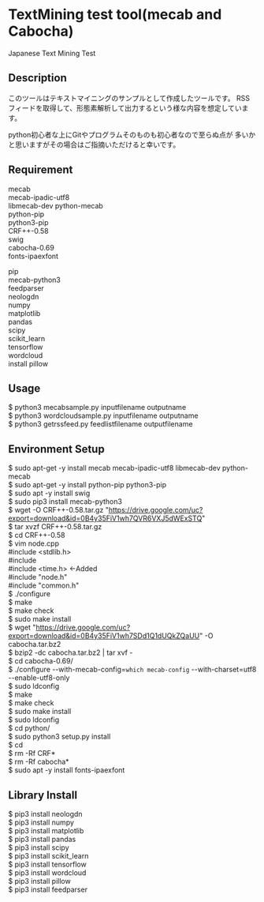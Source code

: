 TextMining test tool(mecab and Cabocha)
====

Japanese Text Mining Test

## Description
このツールはテキストマイニングのサンプルとして作成したツールです。
RSSフィードを取得して、形態素解析して出力するという様な内容を想定しています。

python初心者な上にGitやプログラムそのものも初心者なので至らぬ点が
多いかと思いますがその場合はご指摘いただけると幸いです。

## Requirement
mecab  
mecab-ipadic-utf8  
libmecab-dev python-mecab  
python-pip   
python3-pip  
CRF++-0.58  
swig  
cabocha-0.69  
fonts-ipaexfont  

pip  
mecab-python3  
feedparser  
neologdn  
numpy  
matplotlib  
pandas  
scipy  
scikit_learn  
tensorflow  
wordcloud  
install pillow  

## Usage
$ python3 mecabsample.py inputfilename outputname  
$ python3 wordcloudsample.py inputfilename outputname   
$ python3 getrssfeed.py feedlistfilename outputfilename  

## Environment Setup
$ sudo apt-get -y install mecab mecab-ipadic-utf8 libmecab-dev python-mecab  
$ sudo apt-get -y install python-pip python3-pip  
$ sudo apt -y install swig  
$ sudo pip3 install mecab-python3  
$ wget -O CRF++-0.58.tar.gz "https://drive.google.com/uc?export=download&id=0B4y35FiV1wh7QVR6VXJ5dWExSTQ"  
$ tar xvzf CRF++-0.58.tar.gz  
$ cd CRF++-0.58  
$ vim node.cpp   
	#include <stdlib.h>  
	#include <cmath>  
	#include <time.h>	←Added  
	#include "node.h"  
	#include "common.h"    
$ ./configure  
$ make  
$ make check  
$ sudo make install  
$ wget "https://drive.google.com/uc?export=download&id=0B4y35FiV1wh7SDd1Q1dUQkZQaUU" -O cabocha.tar.bz2  
$ bzip2 -dc cabocha.tar.bz2 | tar xvf -  
$ cd cabocha-0.69/  
$ ./configure --with-mecab-config=`which mecab-config` --with-charset=utf8 --enable-utf8-only  
$ sudo ldconfig  
$ make  
$ make check  
$ sudo make install  
$ sudo ldconfig  
$ cd python/  
$ sudo python3 setup.py install  
$ cd  
$ rm -Rf CRF*  
$ rm -Rf cabocha*  
$ sudo apt -y install fonts-ipaexfont  

## Library Install
$ pip3 install neologdn  
$ pip3 install numpy  
$ pip3 install matplotlib  
$ pip3 install pandas  
$ pip3 install scipy  
$ pip3 install scikit_learn  
$ pip3 install tensorflow  
$ pip3 install wordcloud  
$ pip3 install pillow  
$ pip3 install feedparser  
